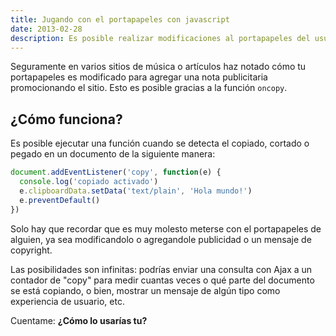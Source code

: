 ```yaml
---
title: Jugando con el portapapeles con javascript
date: 2013-02-28
description: Es posible realizar modificaciones al portapapeles del usuario cuando ejecuta la función de copiar algún texto. Te explico cómo se hace.
---
```


Seguramente en varios sitios de música o artículos haz notado cómo tu portapapeles es modificado para agregar una nota publicitaria promocionando el sitio. Esto es posible gracias a la función `oncopy`.

## ¿Cómo funciona?

Es posible ejecutar una función cuando se detecta el copiado, cortado o pegado en un documento de la siguiente manera:

```javascript
document.addEventListener('copy', function(e) {
  console.log('copiado activado')
  e.clipboardData.setData('text/plain', 'Hola mundo!')
  e.preventDefault()
})
```

Solo hay que recordar que es muy molesto meterse con el portapapeles de alguien, ya sea modificandolo o agregandole publicidad o un mensaje de copyright.

Las posibilidades son infinitas: podrías enviar una consulta con Ajax a un contador de "copy" para medir cuantas veces o qué parte del documento se está copiando, o bien, mostrar un mensaje de algún tipo como experiencia de usuario, etc.

Cuentame: **¿Cómo lo usarías tu?**
